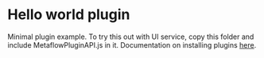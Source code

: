 # Hello world plugin

Minimal plugin example. To try this out with UI service, copy this folder and include MetaflowPluginAPI.js in it. Documentation on installing plugins [here](https://github.com/Netflix/metaflow-service/blob/master/services/ui_backend_service/docs/plugins.md). 